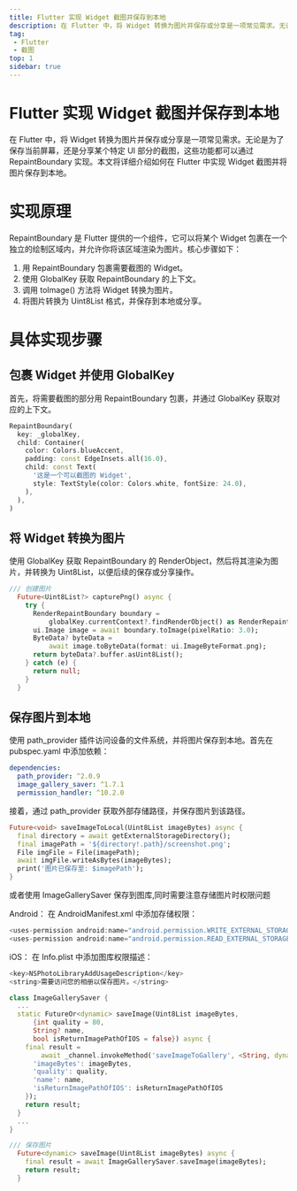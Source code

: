 ```yaml
---
title: Flutter 实现 Widget 截图并保存到本地
description: 在 Flutter 中，将 Widget 转换为图片并保存或分享是一项常见需求。无论是为了保存当前屏幕，还是分享某个特定 UI 部分的截图，这些功能都可以通过 RepaintBoundary 实现。本文将详细介绍如何在 Flutter 中实现 Widget 截图并将图片保存到本地。
tag:
 - Flutter
 - 截图
top: 1
sidebar: true
---
```


# Flutter 实现 Widget 截图并保存到本地

在 Flutter 中，将 Widget 转换为图片并保存或分享是一项常见需求。无论是为了保存当前屏幕，还是分享某个特定 UI 部分的截图，这些功能都可以通过 RepaintBoundary 实现。本文将详细介绍如何在 Flutter 中实现 Widget 截图并将图片保存到本地。

# 实现原理

RepaintBoundary 是 Flutter 提供的一个组件，它可以将某个 Widget 包裹在一个独立的绘制区域内，并允许你将该区域渲染为图片。核心步骤如下：

1. 用 RepaintBoundary 包裹需要截图的 Widget。
2. 使用 GlobalKey 获取 RepaintBoundary 的上下文。
3. 调用 toImage() 方法将 Widget 转换为图片。
4. 将图片转换为 Uint8List 格式，并保存到本地或分享。

# 具体实现步骤

## 包裹 Widget 并使用 GlobalKey
首先，将需要截图的部分用 RepaintBoundary 包裹，并通过 GlobalKey 获取对应的上下文。

```dart
RepaintBoundary(
  key: _globalKey,
  child: Container(
    color: Colors.blueAccent,
    padding: const EdgeInsets.all(16.0),
    child: const Text(
      '这是一个可以截图的 Widget',
      style: TextStyle(color: Colors.white, fontSize: 24.0),
    ),
  ),
)

```
## 将 Widget 转换为图片
使用 GlobalKey 获取 RepaintBoundary 的 RenderObject，然后将其渲染为图片，并转换为 Uint8List，以便后续的保存或分享操作。

```dart
/// 创建图片
  Future<Uint8List?> capturePng() async {
    try {
      RenderRepaintBoundary boundary =
          globalKey.currentContext?.findRenderObject() as RenderRepaintBoundary;
      ui.Image image = await boundary.toImage(pixelRatio: 3.0);
      ByteData? byteData =
          await image.toByteData(format: ui.ImageByteFormat.png);
      return byteData?.buffer.asUint8List();
    } catch (e) {
      return null;
    }
  }

```

## 保存图片到本地

使用 path_provider 插件访问设备的文件系统，并将图片保存到本地。首先在 pubspec.yaml 中添加依赖：

```yaml
dependencies:
  path_provider: ^2.0.9
  image_gallery_saver: ^1.7.1
  permission_handler: ^10.2.0

```

接着，通过 path_provider 获取外部存储路径，并保存图片到该路径。

```dart
Future<void> saveImageToLocal(Uint8List imageBytes) async {
  final directory = await getExternalStorageDirectory();
  final imagePath = '${directory!.path}/screenshot.png';
  File imgFile = File(imagePath);
  await imgFile.writeAsBytes(imageBytes);
  print('图片已保存至: $imagePath');
}

```
或者使用 ImageGallerySaver 保存到图库,同时需要注意存储图片时权限问题

Android： 在 AndroidManifest.xml 中添加存储权限：

```dart
<uses-permission android:name="android.permission.WRITE_EXTERNAL_STORAGE"/>
<uses-permission android:name="android.permission.READ_EXTERNAL_STORAGE"/>

```

iOS： 在 Info.plist 中添加图库权限描述：

```dart
<key>NSPhotoLibraryAddUsageDescription</key>
<string>需要访问您的相册以保存图片。</string>
```


```dart
class ImageGallerySaver {
  ...
  static FutureOr<dynamic> saveImage(Uint8List imageBytes,
      {int quality = 80,
      String? name,
      bool isReturnImagePathOfIOS = false}) async {
    final result =
        await _channel.invokeMethod('saveImageToGallery', <String, dynamic>{
      'imageBytes': imageBytes,
      'quality': quality,
      'name': name,
      'isReturnImagePathOfIOS': isReturnImagePathOfIOS
    });
    return result;
  }
  ...
}

/// 保存图片
  Future<dynamic> saveImage(Uint8List imageBytes) async {
    final result = await ImageGallerySaver.saveImage(imageBytes);
    return result;
  }

```
